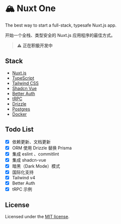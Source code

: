 # 🏔️ Nuxt One

The best way to start a full-stack, typesafe Nuxt.js app.

开始一个全栈、类型安全的 Nuxt.js 应用程序的最佳方式。

> ⚠️ **正在积极开发中**

## Stack

- [Nuxt.js](https://nuxt.com/)
- [TypeScript](https://www.typescriptlang.org/)
- [Tailwind CSS](https://tailwindcss.com/)
- [Shadcn Vue](https://www.shadcn-vue.com/)
- [Better Auth](https://better-auth.com/)
- [tRPC](https://trpc.io/)
- [Drizzle](https://orm.drizzle.team/)
- [Postgres](https://www.postgresql.org/)
- [Docker](https://www.docker.com/)

## Todo List

- [x] 依赖更新、文档更新
- [x] ORM 使用 Drizzle 替换 Prisma
- [x] 集成 eslint 、commitlint
- [x] 集成 shadcn-vue
- [x] 暗黑（Dark Mode）模式
- [x] 国际化支持
- [x] Tailwind v4
- [x] Better Auth
- [x] tRPC 示例

## License

Licensed under the [MIT license](https://github.com/easy-temps/nuxt-one/blob/main/LICENSE).

